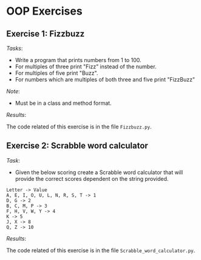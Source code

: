 # OOP Exercises

## Exercise 1: Fizzbuzz

*Tasks*:

- Write a program that prints numbers from 1 to 100.
- For multiples of three print "Fizz" instead of the number.
- For multiples of five print "Buzz".
- For numbers which are multiples of both three and five print "FizzBuzz"

*Note*:

- Must be in a class and method format.

*Results*:

The code related of this exercise is in the file `Fizzbuzz.py`.

## Exercise 2: Scrabble word calculator

*Task*:

- Given the below scoring create a Scrabble word calculator that will provide
the correct scores dependent on the string provided.
````buildoutcfg
Letter -> Value
A, E, I, O, U, L, N, R, S, T -> 1
D, G -> 2
B, C, M, P -> 3
F, H, V, W, Y -> 4
K -> 5
J, X -> 8
Q, Z -> 10
````  
*Results*:

The code related of this exercise is in the file `Scrabble_word_calculator.py`.